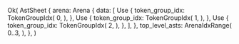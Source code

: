 Ok(
    AstSheet {
        arena: Arena {
            data: [
                Use {
                    token_group_idx: TokenGroupIdx(
                        0,
                    ),
                },
                Use {
                    token_group_idx: TokenGroupIdx(
                        1,
                    ),
                },
                Use {
                    token_group_idx: TokenGroupIdx(
                        2,
                    ),
                },
            ],
        },
        top_level_asts: ArenaIdxRange(
            0..3,
        ),
    },
)